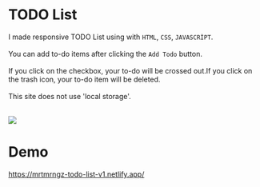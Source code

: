 # TODO List

I made responsive TODO List using with `HTML`, `CSS`, `JAVASCRİPT`. <br><br>
You can add to-do items after clicking the `Add Todo` button. <br><br>
If you click on the checkbox, your to-do will be crossed out.If you click on the trash icon, your to-do item will be deleted. <br><br>
This site does not use 'local storage'. <br><br>

![](https://i.hizliresim.com/5dsq5vn.png)

# Demo
https://mrtmrngz-todo-list-v1.netlify.app/
